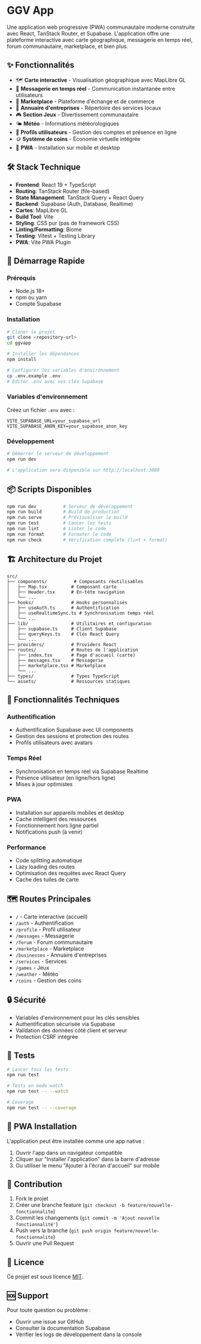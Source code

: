 # GGV App

Une application web progressive (PWA) communautaire moderne construite avec React, TanStack Router, et Supabase. L'application offre une plateforme interactive avec carte géographique, messagerie en temps réel, forum communautaire, marketplace, et bien plus.

## ✨ Fonctionnalités

- 🗺️ **Carte interactive** - Visualisation géographique avec MapLibre GL
- 💬 **Messagerie en temps réel** - Communication instantanée entre utilisateurs
- 🏪 **Marketplace** - Plateforme d'échange et de commerce
- 💼 **Annuaire d'entreprises** - Répertoire des services locaux
- 🎮 **Section Jeux** - Divertissement communautaire
- 🌤️ **Météo** - Informations météorologiques
- 👥 **Profils utilisateurs** - Gestion des comptes et présence en ligne
- 🪙 **Système de coins** - Économie virtuelle intégrée
- 📱 **PWA** - Installation sur mobile et desktop

## 🛠️ Stack Technique

- **Frontend**: React 19 + TypeScript
- **Routing**: TanStack Router (file-based)
- **State Management**: TanStack Query + React Query
- **Backend**: Supabase (Auth, Database, Realtime)
- **Cartes**: MapLibre GL
- **Build Tool**: Vite
- **Styling**: CSS pur (pas de framework CSS)
- **Linting/Formatting**: Biome
- **Testing**: Vitest + Testing Library
- **PWA**: Vite PWA Plugin

## 🚀 Démarrage Rapide

### Prérequis

- Node.js 18+
- npm ou yarn
- Compte Supabase

### Installation

```bash
# Cloner le projet
git clone <repository-url>
cd ggvapp

# Installer les dépendances
npm install

# Configurer les variables d'environnement
cp .env.example .env
# Éditer .env avec vos clés Supabase
```

### Variables d'environnement

Créez un fichier `.env` avec :

```env
VITE_SUPABASE_URL=your_supabase_url
VITE_SUPABASE_ANON_KEY=your_supabase_anon_key
```

### Développement

```bash
# Démarrer le serveur de développement
npm run dev

# L'application sera disponible sur http://localhost:3000
```

## 📦 Scripts Disponibles

```bash
npm run dev          # Serveur de développement
npm run build        # Build de production
npm run serve        # Prévisualiser le build
npm run test         # Lancer les tests
npm run lint         # Linter le code
npm run format       # Formater le code
npm run check        # Vérification complète (lint + format)
```

## 🏗️ Architecture du Projet

```
src/
├── components/          # Composants réutilisables
│   ├── Map.tsx         # Composant carte
│   ├── Header.tsx      # En-tête navigation
│   └── ...
├── hooks/              # Hooks personnalisés
│   ├── useAuth.ts      # Authentification
│   ├── useRealtimeSync.ts # Synchronisation temps réel
│   └── ...
├── lib/                # Utilitaires et configuration
│   ├── supabase.ts     # Client Supabase
│   ├── queryKeys.ts    # Clés React Query
│   └── ...
├── providers/          # Providers React
├── routes/             # Routes de l'application
│   ├── index.tsx       # Page d'accueil (carte)
│   ├── messages.tsx    # Messagerie
│   ├── marketplace.tsx # Marketplace
│   └── ...
├── types/              # Types TypeScript
└── assets/             # Ressources statiques
```

## 🔧 Fonctionnalités Techniques

### Authentification
- Authentification Supabase avec UI components
- Gestion des sessions et protection des routes
- Profils utilisateurs avec avatars

### Temps Réel
- Synchronisation en temps réel via Supabase Realtime
- Présence utilisateur (en ligne/hors ligne)
- Mises à jour optimistes

### PWA
- Installation sur appareils mobiles et desktop
- Cache intelligent des ressources
- Fonctionnement hors ligne partiel
- Notifications push (à venir)

### Performance
- Code splitting automatique
- Lazy loading des routes
- Optimisation des requêtes avec React Query
- Cache des tuiles de carte

## 🗺️ Routes Principales

- `/` - Carte interactive (accueil)
- `/auth` - Authentification
- `/profile` - Profil utilisateur
- `/messages` - Messagerie
- `/forum` - Forum communautaire
- `/marketplace` - Marketplace
- `/businesses` - Annuaire d'entreprises
- `/services` - Services
- `/games` - Jeux
- `/weather` - Météo
- `/coins` - Gestion des coins

## 🔒 Sécurité

- Variables d'environnement pour les clés sensibles
- Authentification sécurisée via Supabase
- Validation des données côté client et serveur
- Protection CSRF intégrée

## 🧪 Tests

```bash
# Lancer tous les tests
npm run test

# Tests en mode watch
npm run test -- --watch

# Coverage
npm run test -- --coverage
```

## 📱 PWA Installation

L'application peut être installée comme une app native :

1. Ouvrir l'app dans un navigateur compatible
2. Cliquer sur "Installer l'application" dans la barre d'adresse
3. Ou utiliser le menu "Ajouter à l'écran d'accueil" sur mobile

## 🤝 Contribution

1. Fork le projet
2. Créer une branche feature (`git checkout -b feature/nouvelle-fonctionnalite`)
3. Commit les changements (`git commit -m 'Ajout nouvelle fonctionnalité'`)
4. Push vers la branche (`git push origin feature/nouvelle-fonctionnalite`)
5. Ouvrir une Pull Request

## 📄 Licence

Ce projet est sous licence [MIT](LICENSE).

## 🆘 Support

Pour toute question ou problème :
- Ouvrir une issue sur GitHub
- Consulter la documentation Supabase
- Vérifier les logs de développement dans la console

